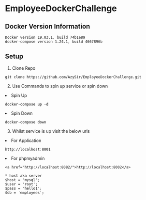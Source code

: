 # EmployeeDockerChallenge

## Docker Version Information
```
Docker version 19.03.1, build 74b1e89
docker-compose version 1.24.1, build 4667896b
```

## Setup  
1) Clone Repo
```
git clone https://github.com/AzySir/EmployeeDockerChallenge.git
```

2) Use Commands to spin up service or spin down
<li>Spin Up</li>

```
docker-compose up -d
```

<li>Spin Down</li>

```
docker-compose down
```

3) Whilst service is up visit the below urls

<li>For Application</li>

```
http://localhost:8001
```

<li>For phpmyadmin</li>

```
<a href="http://localhost:8082/">http://localhost:8002</a>

* host aka server
$host = 'mysql';
$user = 'root';
$pass = 'hello1';
$db = 'employees';

```
